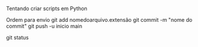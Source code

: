 Tentando criar scripts em Python

Ordem para envio 
git add nomedoarquivo.extensão
git commit -m "nome do commit"
git push -u inicio main


git status 